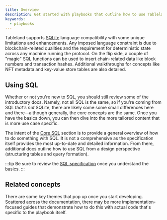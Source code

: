 ```yaml
---
title: Overview
description: Get started with playbooks that outline how to use Tableland SQL and other common concepts.
keywords:
  - playbooks
---
```


Tableland supports [SQLite](https://www.sqlite.org/fullsql.html) language compatibility with some unique limitations and enhancements. Any imposed language constraint is due to blockchain-related qualities and the requirement for deterministic state across any machine running the protocol. On the flip side, a couple of "magic" SQL functions can be used to insert chain-related data like block numbers and transaction hashes. Additional walkthroughs for concepts like NFT metadata and key-value store tables are also detailed.

## Using SQL

Whether or not you're new to SQL, you should still review some of the introductory docs. Namely, not all SQL is the same, so if you're coming from SQL _that's not_ SQLite, there are likely some some small differences here and there—although generally, the core concepts are the same. Once you have the basics down, you can then dive into the more tailored content that is more use case specific.

The intent of the [Core SQL](sql) section is to provide a general overview of how to do something with SQL. It is not a comprehensive as the specification itself provides the most up-to-date and detailed information. From there, additional docs outline how to use SQL from a design perspective (structuring tables and query formation).

:::tip
Be sure to review the [SQL specification](/reference/sql-specification) once you understand the basics.
:::

## Related concepts

There are some key themes that pop up once you start developing. Scattered across the documentation, there may be more implementation-focused guides that demonstrate how to do this with actual code that's specific to the playbook itself.
